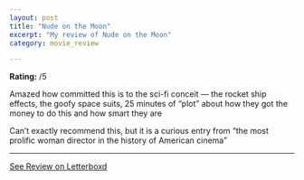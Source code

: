 ```yaml
---
layout: post
title: "Nude on the Moon"
excerpt: "My review of Nude on the Moon"
category: movie_review

---
```


**Rating:** /5

Amazed how committed this is to the sci-fi conceit — the rocket ship effects, the goofy space suits, 25 minutes of “plot” about how they got the money to do this and how smart they are

Can’t exactly recommend this, but it is a curious entry from “the most prolific woman director in the history of American cinema”

<hr>

[See Review on Letterboxd](https://boxd.it/3SYeBl)
